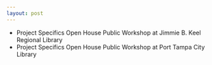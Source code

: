 ```yaml
---
layout: post
---
```


* Project Specifics Open House Public Workshop at Jimmie B. Keel Regional Library
* Project Specifics Open House Public Workshop at Port Tampa City Library 
